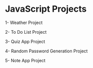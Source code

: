 # JavaScript Projects

1- Weather Project

2- To Do List Project

3- Quiz App Project

4- Random Password Generation Project

5- Note App Project
